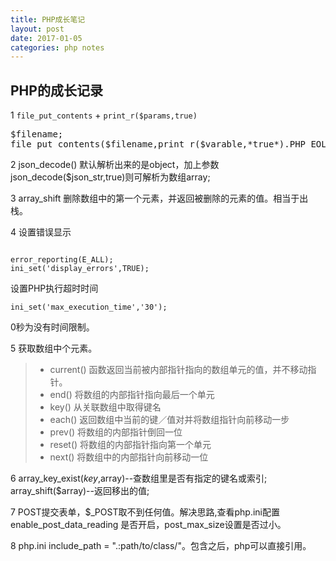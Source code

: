 ```yaml
---
title: PHP成长笔记
layout: post
date: 2017-01-05
categories: php notes
---
```


## PHP的成长记录
1 `file_put_contents` + `print_r($params,true)`
<pre>$filename;
file_put_contents($filename,print_r($varable,*true*).PHP_EOL,FILE_APPEND);</pre>

2 json_decode() 默认解析出来的是object，加上参数json_decode($json_str,true)则可解析为数组array;

3 array_shift 删除数组中的第一个元素，并返回被删除的元素的值。相当于出栈。

4 设置错误显示

<code>
error_reporting(E_ALL);
ini_set('display_errors',TRUE);
</code>

设置PHP执行超时时间

<code>ini_set('max_execution_time','30');</code>

0秒为没有时间限制。

5 获取数组中个元素。
> * current() 函数返回当前被内部指针指向的数组单元的值，并不移动指针。
> * end() 将数组的内部指针指向最后一个单元
> * key() 从关联数组中取得键名
> * each() 返回数组中当前的键／值对并将数组指针向前移动一步
> * prev() 将数组的内部指针倒回一位
> * reset() 将数组的内部指针指向第一个单元
> * next() 将数组中的内部指针向前移动一位

6 array_key_exist($key,$array)--查数组里是否有指定的键名或索引;
array_shift($array)--返回移出的值;

7 POST提交表单，$_POST取不到任何值。解决思路,查看php.ini配置 enable_post_data_reading 是否开启，post_max_size设置是否过小。

8 php.ini include_path = ".:path/to/class/"。包含之后，php可以直接引用。
